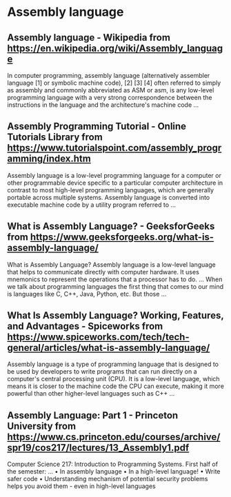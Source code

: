 # Assembly language
## Assembly language - Wikipedia from https://en.wikipedia.org/wiki/Assembly_language
In computer programming, assembly language (alternatively assembler language [1] or symbolic machine code), [2] [3] [4] often referred to simply as assembly and commonly abbreviated as ASM or asm, is any low-level programming language with a very strong correspondence between the instructions in the language and the architecture's machine code ...
## Assembly Programming Tutorial - Online Tutorials Library from https://www.tutorialspoint.com/assembly_programming/index.htm
Assembly language is a low-level programming language for a computer or other programmable device specific to a particular computer architecture in contrast to most high-level programming languages, which are generally portable across multiple systems. Assembly language is converted into executable machine code by a utility program referred to ...
## What is Assembly Language? - GeeksforGeeks from https://www.geeksforgeeks.org/what-is-assembly-language/
What is Assembly Language? Assembly language is a low-level language that helps to communicate directly with computer hardware. It uses mnemonics to represent the operations that a processor has to do. ... When we talk about programming languages the first thing that comes to our mind is languages like C, C++, Java, Python, etc. But those ...
## What Is Assembly Language? Working, Features, and Advantages - Spiceworks from https://www.spiceworks.com/tech/tech-general/articles/what-is-assembly-language/
Assembly language is a type of programming language that is designed to be used by developers to write programs that can run directly on a computer's central processing unit (CPU). It is a low-level language, which means it is closer to the machine code the CPU can execute, making it more powerful than other higher-level languages such as C++ ...
##  Assembly Language: Part 1 - Princeton University from https://www.cs.princeton.edu/courses/archive/spr19/cos217/lectures/13_Assembly1.pdf
Computer Science 217: Introduction to Programming Systems. First half of the semester: ... • In assembly language • In a high-level language! • Write safer code • Understanding mechanism of potential security problems helps you avoid them - even in high-level languages
